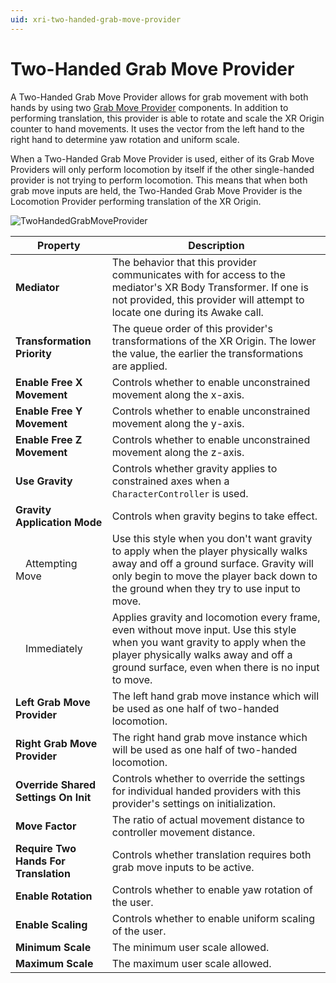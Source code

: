 ```yaml
---
uid: xri-two-handed-grab-move-provider
---
```

# Two-Handed Grab Move Provider

A Two-Handed Grab Move Provider allows for grab movement with both hands by using two [Grab Move Provider](grab-move-provider.md) components. In addition to performing translation, this provider is able to rotate and scale the XR Origin counter to hand movements. It uses the vector from the left hand to the right hand to determine yaw rotation and uniform scale.

When a Two-Handed Grab Move Provider is used, either of its Grab Move Providers will only perform locomotion by itself if the other single-handed provider is not trying to perform locomotion. This means that when both grab move inputs are held, the Two-Handed Grab Move Provider is the Locomotion Provider performing translation of the XR Origin.

![TwoHandedGrabMoveProvider](images/two-handed-grab-move-provider.png)

| **Property** | **Description** |
|---|---|
|**Mediator**| The behavior that this provider communicates with for access to the mediator's XR Body Transformer. If one is not provided, this provider will attempt to locate one during its Awake call. |
|**Transformation Priority**| The queue order of this provider's transformations of the XR Origin. The lower the value, the earlier the transformations are applied. |
| **Enable Free X Movement** | Controls whether to enable unconstrained movement along the x-axis. |
| **Enable Free Y Movement** | Controls whether to enable unconstrained movement along the y-axis. |
| **Enable Free Z Movement** | Controls whether to enable unconstrained movement along the z-axis. |
| **Use Gravity** | Controls whether gravity applies to constrained axes when a `CharacterController` is used. |
| **Gravity Application Mode** | Controls when gravity begins to take effect. |
| &emsp;Attempting Move | Use this style when you don't want gravity to apply when the player physically walks away and off a ground surface. Gravity will only begin to move the player back down to the ground when they try to use input to move. |
| &emsp;Immediately | Applies gravity and locomotion every frame, even without move input. Use this style when you want gravity to apply when the player physically walks away and off a ground surface, even when there is no input to move. |
| **Left Grab Move Provider** |The left hand grab move instance which will be used as one half of two-handed locomotion. |
| **Right Grab Move Provider** |The right hand grab move instance which will be used as one half of two-handed locomotion. |
| **Override Shared Settings On Init** |Controls whether to override the settings for individual handed providers with this provider's settings on initialization. |
| **Move Factor** |The ratio of actual movement distance to controller movement distance. |
| **Require Two Hands For Translation** |Controls whether translation requires both grab move inputs to be active. |
| **Enable Rotation** |Controls whether to enable yaw rotation of the user. |
| **Enable Scaling** |Controls whether to enable uniform scaling of the user. |
| **Minimum Scale** |The minimum user scale allowed. |
| **Maximum Scale** |The maximum user scale allowed. |
